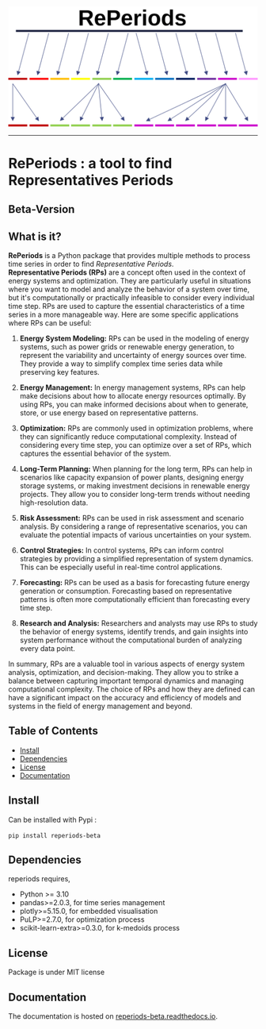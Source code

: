 <div align="center">
  <img src="https://raw.githubusercontent.com/RobinsonBeaucour/reperiods-beta/beta/docs/images/logo.svg"><br>
</div>


-----------------

# RePeriods : a tool to find Representatives Periods
## Beta-Version

## What is it?

**RePeriods** is a Python package that provides multiple methods to process time series in order to find *Representative Periods*. <br>
**Representative Periods (RPs)** are a concept often used in the context of energy systems and optimization. They are particularly useful in situations where you want to model and analyze the behavior of a system over time, but it's computationally or practically infeasible to consider every individual time step. RPs are used to capture the essential characteristics of a time series in a more manageable way. Here are some specific applications where RPs can be useful:

1. **Energy System Modeling:** RPs can be used in the modeling of energy systems, such as power grids or renewable energy generation, to represent the variability and uncertainty of energy sources over time. They provide a way to simplify complex time series data while preserving key features.

2. **Energy Management:** In energy management systems, RPs can help make decisions about how to allocate energy resources optimally. By using RPs, you can make informed decisions about when to generate, store, or use energy based on representative patterns.

3. **Optimization:** RPs are commonly used in optimization problems, where they can significantly reduce computational complexity. Instead of considering every time step, you can optimize over a set of RPs, which captures the essential behavior of the system.

4. **Long-Term Planning:** When planning for the long term, RPs can help in scenarios like capacity expansion of power plants, designing energy storage systems, or making investment decisions in renewable energy projects. They allow you to consider long-term trends without needing high-resolution data.

5. **Risk Assessment:** RPs can be used in risk assessment and scenario analysis. By considering a range of representative scenarios, you can evaluate the potential impacts of various uncertainties on your system.

6. **Control Strategies:** In control systems, RPs can inform control strategies by providing a simplified representation of system dynamics. This can be especially useful in real-time control applications.

7. **Forecasting:** RPs can be used as a basis for forecasting future energy generation or consumption. Forecasting based on representative patterns is often more computationally efficient than forecasting every time step.

8. **Research and Analysis:** Researchers and analysts may use RPs to study the behavior of energy systems, identify trends, and gain insights into system performance without the computational burden of analyzing every data point.

In summary, RPs are a valuable tool in various aspects of energy system analysis, optimization, and decision-making. They allow you to strike a balance between capturing important temporal dynamics and managing computational complexity. The choice of RPs and how they are defined can have a significant impact on the accuracy and efficiency of models and systems in the field of energy management and beyond.


## Table of Contents

- [Install](#Install)
- [Dependencies](#dependencies)
- [License](#license)
- [Documentation](#documentation)

## Install
Can be installed with Pypi :

`pip install reperiods-beta`

## Dependencies

reperiods requires,

* Python >= 3.10
* pandas>=2.0.3, for time series management
* plotly>=5.15.0, for embedded visualisation
* PuLP>=2.7.0, for optimization process
* scikit-learn-extra>=0.3.0, for k-medoids process

## License

Package is under MIT license
## Documentation

The documentation is hosted on [reperiods-beta.readthedocs.io](https://reperiods-beta.readthedocs.io/en/latest/).
